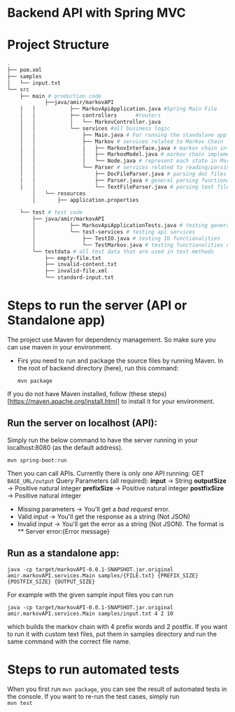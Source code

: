 # Backend API with Spring MVC 


# Project Structure
```bash
.
├── pom.xml
├── samples
│   └── input.txt
└── src
    ├── main # production code
            ├──java/amir/markovAPI
    │   │           ├── MarkovApiApplication.java #Spring Main File
    │   │           ├── controllers      #routers
    │   │           │   └── MarkovController.java 
    │   │           └── services #all business logic
    │   │               ├── Main.java # For running the standalone app
    │   │               ├── Markov # services related to Markov Chain
    │   │               │   ├── MarkovInterface.java # markov chain interface
    │   │               │   ├── MarkovModel.java # markov chain implementation
    │   │               │   └── Node.java # represent each state in Markov chain
    │   │               └── Parser # services related to reading/parsing files
    │   │                   ├── DocFileParser.java # parsing doc files
    │   │                   ├── Parser.java # general parsing functionalities
    │   │                   └── TextFileParser.java # parsing text files
        │   └── resources
        │       ├── application.properties

    └── test # test code
        ├── java/amir/markovAPI
        │           ├── MarkovApiApplicationTests.java # testing general functionalities of spring
        │           └── test-services # testing api services
        │               ├── TestIO.java # testing IO functionalities
        │               └── TestMarkov.java # testing functionalities of markov chain
        └── testdata # all test data that are used in test methods
            ├── empty-file.txt
            ├── invalid-content.txt
            ├── invalid-file.xml
            └── standard-input.txt
```  

# Steps to run the server (API or Standalone app)

The project use Maven for dependency management. So make sure you can use maven in your environment.

- Firs you need to run and package the source files by running Maven. In the root of backend directory (here), run this command:
  ```
  mvn package
  ```
If you do not have Maven installed, follow (these steps)[https://maven.apache.org/install.html] to install it for your environment.

## Run the server on localhost (API):
  Simply run the below command to have the server running in your localhost:8080 (as the default address).
  ```
  mvn spring-boot:run
  ```
  Then you can call APIs. Currently there is only one API running:
  GET ```BASE_URL/output```
  Query Parameters (all required):
  **input** -> String
  **outputSize** -> Positive natural integer
  **prefixSize** -> Positive natural integer
  **postfixSize** -> Positive natural integer

  - Missing parameters -> You'll get a *bad request* error.
  - Valid input -> You'll get the response as a string (Not JSON)
  - Invalid input -> You'll get the error as a string (Not JSON). The format is ** Server error:{Error message}

## Run as a standalone app:
  ```
  java -cp target/markovAPI-0.0.1-SNAPSHOT.jar.original amir.markovAPI.services.Main samples/{FILE.txt} {PREFIX_SIZE} {POSTFIX_SIZE} {OUTPUT_SIZE}
  ```
  For example with the given sample input files you can run 
  ```
  java -cp target/markovAPI-0.0.1-SNAPSHOT.jar.original amir.markovAPI.services.Main samples/input.txt 4 2 10
  ```
  which builds the markov chain with 4 prefix words and 2 postfix. If you want to run it with custom text files, put them in samples directory and run the same command with the correct file name. 


# Steps to run automated tests
When you first run ```mvn package```, you can see the result of automated tests in the console. If you want to re-run the test cases, simply run  
```mvn test```
